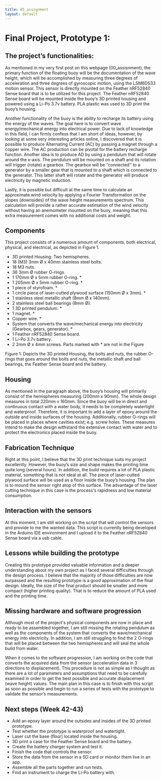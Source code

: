 ```yaml
---
title: 05_assignment
layout: default
---
```



# **Final Project, Prototype 1:**


## **The project’s functionalities:**

As mentioned in my very first post on this webpage (00_assisnment), the primary function of the floating buoy will be the documentation of the wave height, which will be accomplished by measuring three degrees of acceleration and three degrees of gyroscopic motion, using the LSM6DS33 motion sensor. This sensor is directly mounted on the Feather nRF52840 Sense board that is to be utilized for this project. The Feather nRF52840 Sense board will be mounted inside the buoy’s 3D printed housing and powered using a Li-Po 3.7v battery. PLA plastic was used to 3D print the buoy’s housing. 

Another functionality of the buoy is the ability to recharge its battery using the energy of the waves. The goal here is to convert wave energy/mechanical energy into electrical power. Due to lack of knowledge in this field, I can firmly confess that I am short of ideas, however, by looking at some very interesting articles online, I discovered that it is possible to produce Alternating Current (AC) by passing a magnet through a copper wire. The AC production can be pivotal for the battery recharge function. Another idea is to produce AD by using a pendulum that will rotate around the x-axis. The pendulum will be mounted on a shaft and its rotation will trigger (rotate) a gearbox. The gearbox will be ‘’connected’’ to a generator by a smaller gear that is mounted to a shaft which is connected to the generator. This latter shaft will rotate and the generator will produce electricity by magnetic induction. 

Lastly, it is possible but difficult at the same time to calculate an approximate wind velocity by applying a Fourier Transformation on the slopes (downsides) of the wave height measurements spectrum. This calculation will provide a rather accurate estimation of the wind velocity without having an anemometer mounted on the buoy, meaning that this extra measurement comes with no additional costs and weight.

## **Components**

This project consists of a numerous amount of components, both electrical, physical, and electrical, as depicted in Figure 1.

* 3D printed Housing: Two hemispheres.
* 18 (M3) 3mm Ø x 40mm stainless steel bolts.
* 18 M3 nuts.
* 36 3mm Ø rubber O-rings. 
* 1 170mm Ø x 5mm rubber O-ring. *
* 1 205mm Ø x 5mm rubber O-ring. * 
* 1 piece of styrofoam. *
* 1 circle piece of laser-cutted plywood surface (150mm Ø x 3mm). *
* 1 stainless steel metallic shaft (8mm Ø x 140mm).
* 2 stainless steel ball bearings (8mm Ø).
* 1 3D printed pendulum. *
* 1 magnet. *
* Copper wire. *
* System that converts the wave/mechanical energy into electricity (Gearbox, gears, generator). *
* 1 Feather nRF52840 Sense board.
* 1 Li-Po 3.7v battery.
* 2 2mm Ø x 4mm screws.
Parts marked with * are not in the Figure


Figure 1: Depicts the 3D printed Housing, the bolts and nuts, the rubber O-rings that goes around the bolts and nuts, the metallic shaft and ball bearings, the Feather Sense board and the battery.

## **Housing**

As mentioned in the paragraph above, the buoy’s housing will primarily consist of the hemispheres measuring (200mm x 90mm). The whole design measures in total 220mm x 160mm. Since the buoy will be in direct and continuous contact with a water body, it needs to be completely watertight and waterproof. Therefore, it is important to add a layer of epoxy around the outside and inside surfaces of the housing. Additionally, rubber O-rings will be placed in places where cavities exist; e.g. screw holes. These measures intend to make the design withstand the extensive contact with water and to protect the electronics placed inside the buoy. 

## **Fabrication Technique**

Right at this point, I believe that the 3D print technique suits my project excellently. However, the buoy’s size and shape makes the printing time quite long (several hours). In addition, the build requires a lot of PLA plastic material, something that is not ideal at all. The piece of laser-cutted plywood surface will be used as a floor inside the buoy’s housing. The plan is to mound the sensor right atop of this surface. The advantage of the laser cutting technique in this case is the process's rapidness and low material consumption. 

## **Interaction with the sensors**

At this moment, I am still working on the script that will control the sensors and provide to me the wanted data. This script is currently being developed in the Arduino IDE environment and I upload it to the Feather nRF52840 Sense board via a usb cable. 

## **Lessons while building the prototype**

Creating this prototype provided valuable information and a deeper understanding about my own project as I faced several difficulties through the design process. I believe that the majority of those difficulties are now surpassed and the resulting prototype is a good approximation of the final design. Ideally, the size of the final product should be smaller and more compact (higher printing quality). That is to reduce the amount of PLA used and the printing time.




## **Missing hardware and software progression**

Although most of the project's physical components are now in place and ready to be assembled together, I am still missing the rotating pendulum as well as the components of the system that converts the wave/mechanical energy into electricity. In addition, I am still struggling to find the 2 O-rings that will be placed between the two hemispheres and will seal the whole build from water. 

When it comes to the software progression, I am working on the code that converts the acquired data from the sensor (acceleration data in 3 directions to displacement). This procedure is not as simple as I thought as there are a lot of parameters and assumptions that need to be carefully examined in order to get the best possible and accurate displacement (wave height) values. The main plan in this case is to finish with this script as soon as possible and begin to run a series of tests with the prototype to validate the sensor’s measurements. 

## **Next steps (Week 42-43)**

* Add an epoxy layer around the outsides and insides of the 3D printed prototype.
* Test whether the prototype is waterproof and watertight.
* Laser cut the base (floor) located inside the housing.
* 3D print a case for the Feather Sense board and the battery.
* Create the battery charger system and test it.
* Finish the code that controls the sensor.
* Store the data from the sensor in a SD card or monitor them live in an app.
* Assemble all the parts together and run tests.
* Find an instrument to charge the Li-Po battery with.

